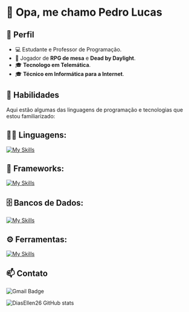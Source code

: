# 👋 Opa, me chamo Pedro Lucas

## 💼 Perfil

- 💻 Estudante e Professor de Programação.
- 🌱 Jogador de **RPG de mesa** e **Dead by Daylight**.
- 🎓 **Tecnologo em Telemática**.
- 🎓 **Técnico em Informática para a Internet**.

## 🚀 Habilidades

Aqui estão algumas das linguagens de programação e tecnologias que estou familiarizado:

## 👨‍💻 Linguagens: 
[![My Skills](https://skillicons.dev/icons?i=javascript,html,css,python,php,java)](https://skillicons.dev)

## 🧰 Frameworks: 
[![My Skills](https://skillicons.dev/icons?i=react,laravel,bootstrap)](https://skillicons.dev)

## 🗄️ Bancos de Dados: 
[![My Skills](https://skillicons.dev/icons?i=mysql)](https://skillicons.dev)
## ⚙️ Ferramentas:
[![My Skills](https://skillicons.dev/icons?i=git,github,vscode,notion)](https://skillicons.dev)

## 📫 Contato

![Gmail Badge](https://img.shields.io/badge/-pedro.l.l.prof@gmail.com-006bed?style=flat-square&logo=Gmail&logoColor=white&link=mailto:pedro.l.l.prof@gmail.com)

![DiasEllen26 GitHub stats](https://github-readme-stats.vercel.app/api?username=PedroLucasLuz&show_icons=true&theme=dark)
